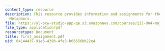 ```yaml
---
content_type: resource
description: This resource provides information and assignments for the poem, titled
  Metaphors.
file: https://ol-ocw-studio-app-qa.s3.amazonaws.com/courses/21l-004-major-poets-fall-2001/6414443791e6439b4fe3b66656bb22e4_first_assignment.pdf
file_type: application/pdf
resourcetype: Document
title: first_assignment.pdf
uid: 64144437-91e6-439b-4fe3-b66656bb22e4
---
```

